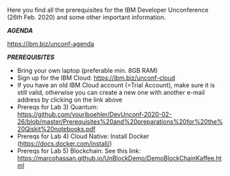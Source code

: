 Here you find all the prerequisites for the IBM Developer Unconference (26th Feb. 2020) and some other important information.

***AGENDA***

https://ibm.biz/unconf-agenda

***PREREQUISITES***
- Bring your own laptop (preferable min. 8GB RAM)
- Sign up for the IBM Cloud: https://ibm.biz/unconf-cloud
- If you have an old IBM Cloud account (=Trial Account), make sure it is still valid, otherwise you can create a new one with another e-mail address by clicking on the link above
- Prereqs for Lab 3) Quantum: https://github.com/youriboehler/DevUnconf-2020-02-26/blob/master/Prerequisites%20and%20preparations%20for%20the%20Qiskit%20notebooks.pdf
- Prereqs for Lab 4) Cloud Native: Install Docker (https://docs.docker.com/install/) 
- Prereqs for Lab 5) Blockchain: See this link: https://marcohassan.github.io/UnBlockDemo/DemoBlockChainKaffee.html
